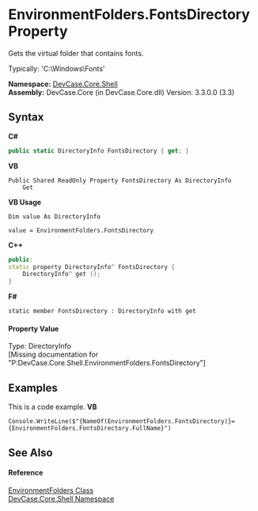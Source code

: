 # EnvironmentFolders.FontsDirectory Property 
 

Gets the virtual folder that contains fonts. 

 Typically: 'C:\Windows\Fonts'

**Namespace:**&nbsp;<a href="N_DevCase_Core_Shell">DevCase.Core.Shell</a><br />**Assembly:**&nbsp;DevCase.Core (in DevCase.Core.dll) Version: 3.3.0.0 (3.3)

## Syntax

**C#**<br />
``` C#
public static DirectoryInfo FontsDirectory { get; }
```

**VB**<br />
``` VB
Public Shared ReadOnly Property FontsDirectory As DirectoryInfo
	Get
```

**VB Usage**<br />
``` VB Usage
Dim value As DirectoryInfo

value = EnvironmentFolders.FontsDirectory

```

**C++**<br />
``` C++
public:
static property DirectoryInfo^ FontsDirectory {
	DirectoryInfo^ get ();
}
```

**F#**<br />
``` F#
static member FontsDirectory : DirectoryInfo with get

```


#### Property Value
Type: DirectoryInfo<br />\[Missing <value> documentation for "P:DevCase.Core.Shell.EnvironmentFolders.FontsDirectory"\]

## Examples
This is a code example. 
**VB**<br />
``` VB
Console.WriteLine($"{NameOf(EnvironmentFolders.FontsDirectory)}={EnvironmentFolders.FontsDirectory.FullName}")
```


## See Also


#### Reference
<a href="T_DevCase_Core_Shell_EnvironmentFolders">EnvironmentFolders Class</a><br /><a href="N_DevCase_Core_Shell">DevCase.Core.Shell Namespace</a><br />